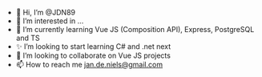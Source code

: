 - 👋 Hi, I’m @JDN89
- 👀 I’m interested in ...
- 🌱 I’m currently learning Vue JS (Composition API), Express, PostgreSQL and TS
- ✨ I’m looking to start learning C# and .net next 
- 💞️ I’m looking to collaborate on Vue JS projects
- 📫 How to reach me jan.de.niels@gmail.com

<!---
JDN89/JDN89 is a ✨ special ✨ repository because its `README.md` (this file) appears on your GitHub profile.
You can click the Preview link to take a look at your changes.
--->
